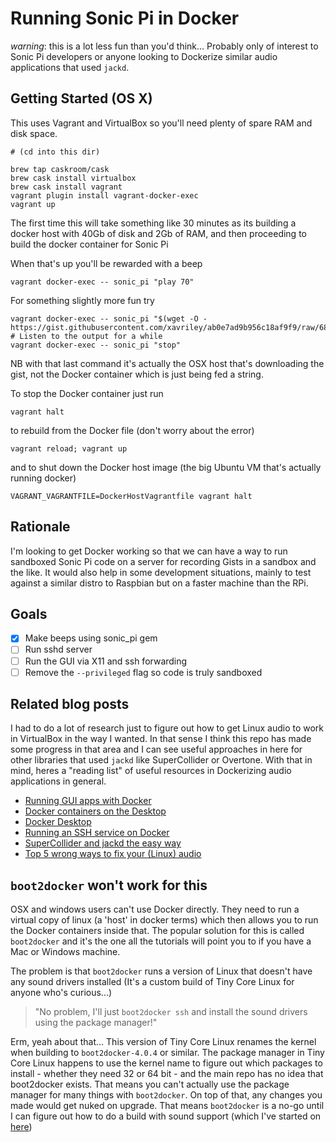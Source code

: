 # Running Sonic Pi in Docker

_warning_: this is a lot less fun than you'd think...
Probably only of interest to Sonic Pi developers or anyone looking to
Dockerize similar audio applications that used `jackd`.

## Getting Started (OS X)

This uses Vagrant and VirtualBox so you'll need plenty of spare RAM and disk space.

```
# (cd into this dir)

brew tap caskroom/cask
brew cask install virtualbox
brew cask install vagrant
vagrant plugin install vagrant-docker-exec
vagrant up
```

The first time this will take something like 30 minutes as its
building a docker host with 40Gb of disk and 2Gb of RAM, and then
proceeding to build the docker container for Sonic Pi

When that's up you'll be rewarded with a beep

```
vagrant docker-exec -- sonic_pi "play 70"
```

For something slightly more fun try

```
vagrant docker-exec -- sonic_pi "$(wget -O - https://gist.githubusercontent.com/xavriley/ab0e7ad9b956c18af9f9/raw/68157657a9324e37fa8868a6137af6ace6952e30/wxg_piece.rb)"
# Listen to the output for a while
vagrant docker-exec -- sonic_pi "stop"
```

NB with that last command it's actually the OSX host that's downloading the gist,
not the Docker container which is just being fed a string.

To stop the Docker container just run

```
vagrant halt
```

to rebuild from the Docker file (don't worry about the error)

```
vagrant reload; vagrant up
```

and to shut down the Docker host image (the big Ubuntu VM that's actually running docker)

```
VAGRANT_VAGRANTFILE=DockerHostVagrantfile vagrant halt
```

## Rationale

I'm looking to get Docker working so that we can have a way to run sandboxed
Sonic Pi code on a server for recording Gists in a sandbox and the like. It would also help
in some development situations, mainly to test against a similar distro to Raspbian
but on a faster machine than the RPi.

## Goals

- [x] Make beeps using sonic\_pi gem
- [ ] Run sshd server
- [ ] Run the GUI via X11 and ssh forwarding
- [ ] Remove the `--privileged` flag so code is truly sandboxed

## Related blog posts

I had to do a lot of research just to figure out how to get Linux audio
to work in VirtualBox in the way I wanted. In that sense I think this repo
has made some progress in that area and I can see useful approaches in here for
other libraries that used `jackd` like SuperCollider or Overtone. With that in mind,
heres a "reading list" of useful resources in Dockerizing audio applications in general.

- [Running GUI apps with Docker](http://fabiorehm.com/blog/2014/09/11/running-gui-apps-with-docker/)
- [Docker containers on the Desktop](https://blog.jessfraz.com/post/docker-containers-on-the-desktop/)
- [Docker Desktop](https://github.com/rogaha/docker-desktop)
- [Running an SSH service on Docker](https://docs.docker.com/examples/running_ssh_service/)
- [SuperCollider and jackd the easy way](http://carlocapocasa.com/supercollider-jack-the-easy-way/)
- [Top 5 wrong ways to fix your (Linux) audio](http://voices.canonical.com/david.henningsson/2012/07/13/top-five-wrong-ways-to-fix-your-audio/)

## `boot2docker` won't work for this

OSX and windows users can't use Docker directly. They need to run a virtual copy of
linux \(a 'host' in docker terms\) which then allows you to run the Docker containers
inside that. The popular solution for this is called `boot2docker` and it's the one
all the tutorials will point you to if you have a Mac or Windows machine.

The problem is that `boot2docker` runs a version of Linux that doesn't have any sound
drivers installed \(It's a custom build of Tiny Core Linux for anyone who's curious...\)

> "No problem, I'll just `boot2docker ssh` and install the sound drivers using the package manager!"

Erm, yeah about that... This version of Tiny Core Linux renames the
kernel when building to `boot2docker-4.0.4` or similar. The package
manager in Tiny Core Linux happens to use the kernel name to figure out
which packages to install - whether they need 32 or 64 bit - and the
main repo has no idea that boot2docker exists. That means you can't
actually use the package manager for many things with `boot2docker`. On
top of that, any changes you made would get nuked on upgrade. That means
`boot2docker` is a no-go until I can figure out how to do a build with
sound support \(which I've started on
[here](https://github.com/xavriley/boot2docker)\)

